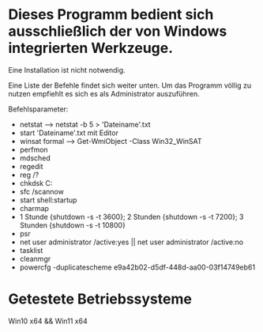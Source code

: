 # Dieses Programm bedient sich ausschließlich der von Windows integrierten Werkzeuge.

Eine Installation ist nicht notwendig.

Eine Liste der Befehle findet sich weiter unten.
Um das Programm völlig zu nutzen empfiehlt es sich es als Administrator auszuführen.

Befehlsparameter:
 - netstat --> netstat -b 5 > 'Dateiname'.txt
 - start 'Dateiname'.txt mit Editor
 - winsat formal --> Get-WmiObject -Class Win32_WinSAT
 - perfmon
 - mdsched
 - regedit
 - reg /?
 - chkdsk C:
 - sfc /scannow
 - start shell:startup
 - charmap
 - 1 Stunde {shutdown -s -t 3600}; 2 Stunden {shutdown -s -t 7200}; 3 Stunden {shutdown -s -t 10800}
 - psr
 - net user administrator /active:yes || net user administrator /active:no
 - tasklist
 - cleanmgr
 - powercfg -duplicatescheme e9a42b02-d5df-448d-aa00-03f14749eb61

 # Getestete Betriebssysteme
 
 Win10 x64 && Win11 x64

